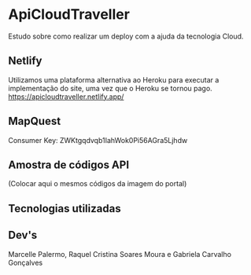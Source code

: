 # ApiCloudTraveller
Estudo sobre como realizar um deploy com a ajuda da tecnologia Cloud.

## Netlify
Utilizamos uma plataforma alternativa ao Heroku para executar a implementação do site, uma vez que o Heroku se tornou pago.
https://apicloudtraveller.netlify.app/

## MapQuest
Consumer Key: ZWKtgqdvqb1IahWok0Pi56AGra5Ljhdw

## Amostra de códigos API
(Colocar aqui o mesmos códigos da imagem do portal)

## Tecnologias utilizadas 

## Dev's
Marcelle Palermo, Raquel Cristina Soares Moura e Gabriela Carvalho Gonçalves
